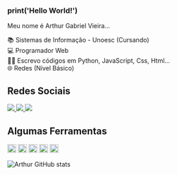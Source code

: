 ### print('Hello World!')

Meu nome é Arthur Gabriel Vieira...

📚 Sistemas de Informação - Unoesc (Cursando) <br>
💻 Programador Web <br>
👨‍💻 Escrevo códigos em Python, JavaScript, Css, Html... <br>
🌐 Redes (Nível Básico) <br>

## Redes Sociais

<div>
  <a href="mailto:rochaarthur060@gmail.com">
    <img src="https://img.shields.io/badge/Gmail-D14836?style=for-the-badge&logo=gmail&logoColor=white" target="_blank">
  </a>
  <a href="https://www.linkedin.com/in/" target="_blank">
    <img src="https://img.shields.io/badge/-LinkedIn-%230077B5?style=for-the-badge&logo=linkedin&logoColor=white" target="_blank">
  </a>
  <a href="https://instagram.com/arthuurgab_" target="_blank">
    <img src="https://img.shields.io/badge/-Instagram-%23E4405F?style=for-the-badge&logo=instagram&logoColor=white" target="_blank">
  </a>
</div>

## Algumas Ferramentas

<div>
   <code><img height= "20"src= "https://img.shields.io/badge/HTML5-E34F26?style=for-the-badge&logo=html5&logoColor=white"></code>
   <code><img height= "20"src= "https://img.shields.io/badge/Tailwind_CSS-38B2AC?style=for-the-badge&logo=tailwind-css&logoColor=white"></code>
   <code><img height= "20"src= "https://img.shields.io/badge/Django-092E20?style=for-the-badge&logo=django&logoColor=green"></code>
   <code><img height= "20"src= "https://img.shields.io/badge/Bootstrap-563D7C?style=for-the-badge&logo=bootstrap&logoColor=white"></code>
   <code><img height= "20"src= "https://img.shields.io/badge/CSS3-1572B6?style=for-the-badge&logo=css3&logoColor=white"></code>
</div>

![Arthur GitHub stats](https://github-readme-stats.vercel.app/api?username=arthuurgab&show_icons=true&theme=merko)
